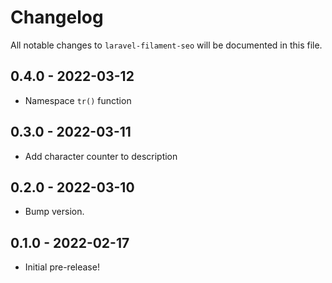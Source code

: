 # Changelog

All notable changes to `laravel-filament-seo` will be documented in this file.

## 0.4.0 - 2022-03-12

- Namespace `tr()` function

## 0.3.0 - 2022-03-11

- Add character counter to description

## 0.2.0 - 2022-03-10

- Bump version.

## 0.1.0 - 2022-02-17

- Initial pre-release!
